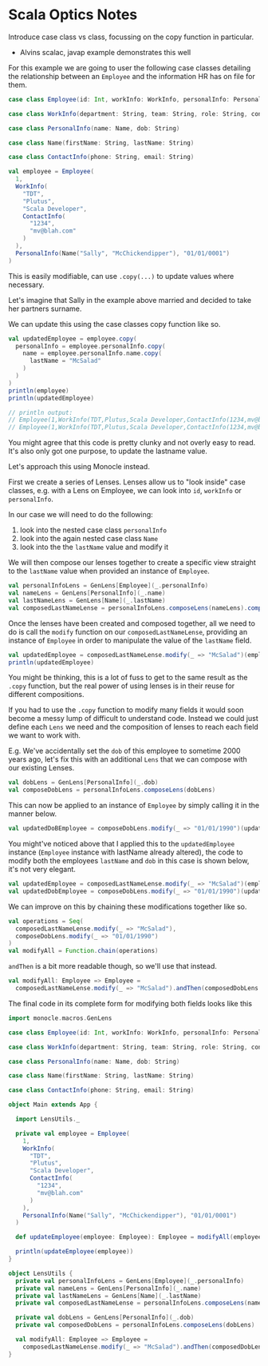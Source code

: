 # Scala Optics Notes

Introduce case class vs class, focussing on the copy function in particular.

- Alvins scalac, javap example demonstrates this well

For this example we are going to user the following case classes detailing the relationship between an `Employee` and
the information HR has on file for them.

```scala
case class Employee(id: Int, workInfo: WorkInfo, personalInfo: PersonalInfo)

case class WorkInfo(department: String, team: String, role: String, contactInfo: ContactInfo)

case class PersonalInfo(name: Name, dob: String)

case class Name(firstName: String, lastName: String)

case class ContactInfo(phone: String, email: String)

val employee = Employee(
  1,
  WorkInfo(
    "TDT",
    "Plutus",
    "Scala Developer",
    ContactInfo(
      "1234",
      "mv@blah.com"
    )
  ),
  PersonalInfo(Name("Sally", "McChickendipper"), "01/01/0001")
)
```

This is easily modifiable, can use `.copy(...)` to update values where necessary.

Let's imagine that Sally in the example above married and decided to take her partners surname.

We can update this using the case classes copy function like so.

```scala
val updatedEmployee = employee.copy(
  personalInfo = employee.personalInfo.copy(
    name = employee.personalInfo.name.copy(
      lastName = "McSalad"
    )
  )
)
println(employee)
println(updatedEmployee)

// println output:
// Employee(1,WorkInfo(TDT,Plutus,Scala Developer,ContactInfo(1234,mv@blah.com)),PersonalInfo(Name(Sally,McChickendipper),01/01/1990))
// Employee(1,WorkInfo(TDT,Plutus,Scala Developer,ContactInfo(1234,mv@blah.com)),PersonalInfo(Name(Sally,McSalad),01/01/1990))
```

You might agree that this code is pretty clunky and not overly easy to read. It's also only got one purpose, to update
the lastname value.

Let's approach this using Monocle instead.

First we create a series of Lenses. Lenses allow us to "look inside" case classes, e.g. with a Lens on Employee, we can
look into `id`, `workInfo` or `personalInfo`.

In our case we will need to do the following:

1. look into the nested case class `personalInfo`
2. look into the again nested case class `Name`
3. look into the the `lastName` value and modify it

We will then compose our lenses together to create a specific view straight to the `lastName` value when provided an
instance of `Employee`.

```scala
val personalInfoLens = GenLens[Employee](_.personalInfo)
val nameLens = GenLens[PersonalInfo](_.name)
val lastNameLens = GenLens[Name](_.lastName)
val composedLastNameLense = personalInfoLens.composeLens(nameLens).composeLens(lastNameLens)
```

Once the lenses have been created and composed together, all we need to do is call the `modify` function on
our `composedLastNameLense`, providing an instance of `Employee` in order to manipulate the value of the `lastName`
field.

```scala
val updatedEmployee = composedLastNameLense.modify(_ => "McSalad")(employee)
println(updatedEmployee)
```

You might be thinking, this is a lot of fuss to get to the same result as the `.copy` function, but the real power of
using lenses is in their reuse for different compositions.

If you had to use the `.copy` function to modify many fields it would soon become a messy lump of difficult to
understand code. Instead we could just define each `Lens` we need and the composition of lenses to reach each field we
want to work with.

E.g. We've accidentally set the `dob` of this employee to sometime 2000 years ago, let's fix this with an
additional `Lens` that we can compose with our existing Lenses.

```scala
val dobLens = GenLens[PersonalInfo](_.dob)
val composeDobLens = personalInfoLens.composeLens(dobLens)
```

This can now be applied to an instance of `Employee` by simply calling it in the manner below.

```scala
val updatedDoBEmployee = composeDobLens.modify(_ => "01/01/1990")(updatedEmployee)
```

You might've noticed above that I applied this to the `updatedEmployee` instance (`Employee` instance with lastName
already altered), the code to modify both the employees `lastName` and `dob` in this case is shown below, it's not very
elegant.

```scala
val updatedEmployee = composedLastNameLense.modify(_ => "McSalad")(employee)
val updatedDobEmployee = composeDobLens.modify(_ => "01/01/1990")(updatedEmployee)
```

We can improve on this by chaining these modifications together like so.

```scala
val operations = Seq(
  composedLastNameLense.modify(_ => "McSalad"),
  composeDobLens.modify(_ => "01/01/1990")
)
val modifyAll = Function.chain(operations)
```

`andThen` is a bit more readable though, so we'll use that instead.

```scala
val modifyAll: Employee => Employee =
  composedLastNameLense.modify(_ => "McSalad").andThen(composedDobLens.modify(_ => "01/01/1990"))
```

The final code in its complete form for modifying both fields looks like this

```scala
import monocle.macros.GenLens

case class Employee(id: Int, workInfo: WorkInfo, personalInfo: PersonalInfo)

case class WorkInfo(department: String, team: String, role: String, contactInfo: ContactInfo)

case class PersonalInfo(name: Name, dob: String)

case class Name(firstName: String, lastName: String)

case class ContactInfo(phone: String, email: String)

object Main extends App {

  import LensUtils._

  private val employee = Employee(
    1,
    WorkInfo(
      "TDT",
      "Plutus",
      "Scala Developer",
      ContactInfo(
        "1234",
        "mv@blah.com"
      )
    ),
    PersonalInfo(Name("Sally", "McChickendipper"), "01/01/0001")
  )

  def updateEmployee(employee: Employee): Employee = modifyAll(employee)

  println(updateEmployee(employee))
}

object LensUtils {
  private val personalInfoLens = GenLens[Employee](_.personalInfo)
  private val nameLens = GenLens[PersonalInfo](_.name)
  private val lastNameLens = GenLens[Name](_.lastName)
  private val composedLastNameLense = personalInfoLens.composeLens(nameLens).composeLens(lastNameLens)

  private val dobLens = GenLens[PersonalInfo](_.dob)
  private val composedDobLens = personalInfoLens.composeLens(dobLens)

  val modifyAll: Employee => Employee =
    composedLastNameLense.modify(_ => "McSalad").andThen(composedDobLens.modify(_ => "01/01/1990"))
}
```
